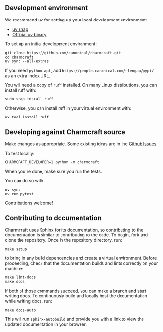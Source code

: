 ## Development environment

We recommend uv for setting up your local development environment:

- [uv snap](https://snapcraft.io/astral-uv)
- [Official uv binary](https://docs.astral.sh/uv/getting-started/installation/)

To set up an initial development environment:

    git clone https://github.com/canonical/charmcraft.git
    cd charmcraft
    uv sync --all-extras

If you need `python-apt`, add `https://people.canonical.com/~lengau/pypi/` as an
extra index URL.

You will need a copy of `ruff` installed. On many Linux distributions, you
can install ruff with:

    sudo snap install ruff

Otherwise, you can install ruff in your virtual environment with:

    uv tool install ruff


## Developing against Charmcraft source

Make changes as appropriate. Some existing ideas are in the
[Github Issues](https://github.com/canonical/charmcraft/issues)

To test locally:

    CHARMCRAFT_DEVELOPER=1 python -m charmcraft

When you're done, make sure you run the tests.

You can do so with

    uv sync
    uv run pytest

Contributions welcome!

## Contributing to documentation

Charmcraft uses Sphinx for its documentation, so contributing to the documentation
is similar to contributing to the code. To begin, fork and clone the repository.
Once in the repository directory, run:

    make setup

to bring in any build dependencies and create a virtual environment. Before proceeding,
check that the documentation builds and lints correctly on your machine:

    make lint-docs
    make docs

If both of those commands succeed, you can make a branch and start writing docs.
To continuously build and locally host the documentation while writing docs, run:

    make docs-auto

This will run `sphinx-autobuild` and provide you with a link to view the updated
documentation in your browser.

